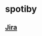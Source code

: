 # spotiby
## [Jira](https://d1rtyloudx.atlassian.net/jira/software/projects/GUZ/boards/3/backlog?epics=visible)
